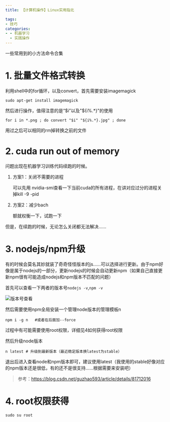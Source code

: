 ```yaml
---
title: 【计算机操作】Linux实用指北

tags: 
- 技巧
categories:
- - 机器学习
  - 实践操作
---
```


一些常用到的小方法命令合集

<!--more-->

# 1. 批量文件格式转换

利用shell中的for循环，以及convert，首先需要安装imagemagick

```shell
sudo apt-get install imagemagick
```

然后进行操作，值得注意的是“$i”以及"${i%.*}"的使用

```shell
for i in *.png ; do convert "$i" "${i%.*}.jpg" ; done
```

用过之后可以相同的rm掉转换之前的文件



# 2. cuda run out of memory

问题出现在机器学习训练代码续跑的时候。

1. 方案1：关闭不需要的进程

   可以先用 nvidia-smi查看一下当前cuda的所有进程，在讲对应过分的进程关掉kill -9 -pid

2. 方案2：减少bach

   额就权衡一下，试跑一下

但是，在续跑的时候，无论怎么关闭都无法解决……



# 3. nodejs/npm升级

有的时候会莫名其妙就装了奇奇怪怪版本的js……可以选择进行更新。由于npm好像是属于nodejs的一部分，更新nodejs的时候会自动更新npm（如果自己直接更新npm很有可能造成nodejs和npm版本不匹配的问题）

首先可以查看一下两者的版本号`nodejs -v`,`npm -v`

![版本号查看](https://i.loli.net/2020/11/01/nQi52JyubjZ6BzU.png)

然后需要使用npm全局安装一个管理node版本的管理模板n

```shell
npm i -g n   #或者在后面加--force 
```

过程中有可能需要使用root权限，详细见4如何获得root权限

然后升级node版本

```shell
n latest # 升级到最新版本（最近稳定版本换latest为stable）
```

退出后进入查看node和npm版本即可，建议使用latest（我使用的stable好像对应的npm版本还是很低，有的还不是很支持……根据需要来安装吧）

> 参考：https://blog.csdn.net/guzhao593/article/details/81712016



# 4. root权限获得

```shell
sudo su root 
```

